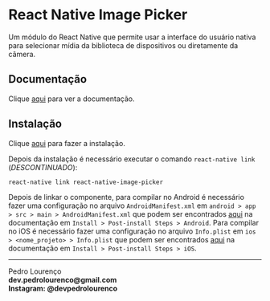 # React Native Image Picker

Um módulo do React Native que permite usar a interface do usuário nativa para selecionar mídia da biblioteca de dispositivos ou diretamente da câmera.

## Documentação

Clique [aqui](https://github.com/react-native-community/react-native-image-picker) para ver a documentação.

## Instalação

Clique [aqui](https://www.npmjs.com/package/react-native-image-picker) para fazer a instalação.

Depois da instalação é necessário executar o comando `react-native link` (_DESCONTINUADO_):

```
react-native link react-native-image-picker
```

Depois de linkar o componente, para compilar no Android é necessário fazer uma configuração no arquivo `AndroidManifest.xml` em `android > app > src > main > AndroidManifest.xml` que podem ser encontrados [aqui](https://github.com/react-native-community/react-native-image-picker/blob/master/docs/Install.md) na documentação em `Install > Post-install Steps > Android`. Para compilar no iOS é necessário fazer uma configuração no arquivo `Info.plist` em `ios > <nome_projeto> > Info.plist` que podem ser encontrados [aqui](https://github.com/react-native-community/react-native-image-picker/blob/master/docs/Install.md) na documentação em `Install > Post-install Steps > iOS`.


<hr>
<stong>Pedro Lourenço</strong><br>
<Strong>dev.pedrolourenco@gmail.com</strong><br>
<Strong>Instagram: @devpedrolourenco</strong>